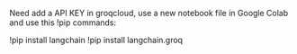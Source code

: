 Need add a API KEY in groqcloud, use a new notebook file in Google Colab and use this !pip commands:

!pip install langchain
!pip install langchain.groq
